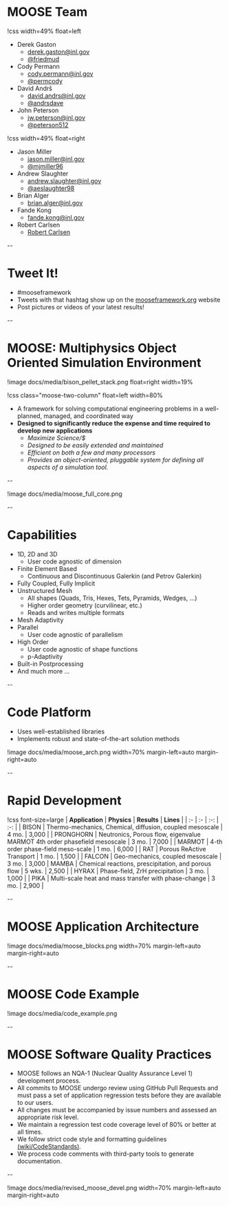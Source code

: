 # MOOSE Team

!css width=49% float=left
* Derek Gaston
    * [derek.gaston@inl.gov](mailto:derek.gaston@inl.gov)
    * [@friedmud](https://twitter.com/friedmud)
* Cody Permann
    * [cody.permann@inl.gov](mailto:cody.permann@inl.gov)
    * [@permcody](https://twitter.com/permcody)
* David Andr&#353;
    * [david.andrs@inl.gov](mailto:david.andrs@inl.gov)
    * [@andrsdave](https://twitter.com/andrsdave)
* John Peterson
    * [jw.peterson@inl.gov](mailto:jw.peterson@inl.gov)
    * [@peterson512](https://twitter.com/peterson512)

!css width=49% float=right
* Jason Miller
    * [jason.miller@inl.gov](mailto:jason.miller@inl.gov)
    * [@mjmiller96](https://twitter.com/mjmiller96)
* Andrew Slaughter
    * [andrew.slaughter@inl.gov](mailto:andrew.slaughter@inl.gov)
    * [@aeslaughter98](https://twitter.com/aeslaughter98)
* Brian Alger
    * [brian.alger@inl.gov](mailto:brian.alger@inl.gov)
* Fande Kong
    * [fande.kong@inl.gov](mailto:fande.kong@inl.gov)
* Robert Carlsen
    * [Robert Carlsen](mailto:robert.carlsen@inl.gov)

--

# Tweet It!

 - \#mooseframework
 - Tweets with that hashtag show up on the [mooseframework.org](http://www.mooseframework.org) website
 - Post pictures or videos of your latest results!

--

# MOOSE: Multiphysics Object Oriented Simulation Environment

!image docs/media/bison_pellet_stack.png float=right width=19%

!css class="moose-two-column" float=left width=80%
* A framework for solving computational engineering problems in a well-planned, managed, and coordinated way
* **Designed to significantly reduce the expense and time required to develop new applications**
    * *Maximize Science/$*
    * *Designed to be easily extended and maintained*
    * *Efficient on both a few and many processors*
    * *Provides an object-oriented, pluggable system for defining all aspects of a simulation tool.*

--

!image docs/media/moose_full_core.png

--

# Capabilities

* 1D, 2D and 3D
    * User code agnostic of dimension
* Finite Element Based
    * Continuous and Discontinuous Galerkin (and Petrov Galerkin)
* Fully Coupled, Fully Implicit
* Unstructured Mesh
    * All shapes (Quads, Tris, Hexes, Tets, Pyramids, Wedges, ...)
    * Higher order geometry (curvilinear, etc.)
    * Reads and writes multiple formats
* Mesh Adaptivity
* Parallel
    * User code agnostic of parallelism
* High Order
    * User code agnostic of shape functions
    * p-Adaptivity
* Built-in Postprocessing
* And much more ...

--

# Code Platform

* Uses well-established libraries
* Implements robust and state-of-the-art solution methods

!image docs/media/moose_arch.png width=70% margin-left=auto margin-right=auto

--

# Rapid Development

!css font-size=large
| **Application** | **Physics** | **Results** | **Lines** |
| :- | :- | :-: | :-: |
| BISON | Thermo-mechanics, Chemical, diffusion, coupled mesoscale | 4 mo. | 3,000 |
| PRONGHORN | Neutronics, Porous flow, eigenvalue MARMOT 4th order phasefield mesoscale | 3 mo. | 7,000 |
| MARMOT | 4-th order phase-field meso-scale | 1 mo. | 6,000 |
| RAT | Porous ReActive Transport | 1 mo. | 1,500 |
| FALCON | Geo-mechanics, coupled mesoscale | 3 mo. | 3,000
| MAMBA | Chemical reactions, prescipitation, and porous flow | 5 wks. | 2,500 |
| HYRAX | Phase-field, ZrH precipitation | 3 mo. | 1,000 |
| PIKA | Multi-scale heat and mass transfer with phase-change | 3 mo. | 2,900 |

--

# MOOSE Application Architecture

!image docs/media/moose_blocks.png width=70% margin-left=auto margin-right=auto

--

# MOOSE Code Example

!image docs/media/code_example.png

--

# MOOSE Software Quality Practices

* MOOSE follows an NQA-1 (Nuclear Quality Assurance Level 1) development process.
* All commits to MOOSE undergo review using GitHub Pull Requests and must pass a set of application regression tests before they are available to our users.
* All changes must be accompanied by issue numbers and assessed an appropriate risk level.
* We maintain a regression test code coverage level of 80% or better at all times.
* We follow strict code style and formatting guidelines [(wiki/CodeStandards)](http://www.mooseframework.com/wiki/CodeStandards/).
* We process code comments with third-party tools to generate documentation.

--

!image docs/media/revised_moose_devel.png width=70% margin-left=auto margin-right=auto
